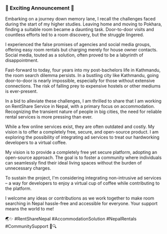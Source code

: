 ### 🌟 Exciting Announcement 🌟

Embarking on a journey down memory lane, I recall the challenges faced during the start of my higher studies. Leaving home and moving to Pokhara, finding a suitable room became a daunting task. Door-to-door visits and countless efforts led to a room discovery, but the struggle lingered.

I experienced the false promises of agencies and social media groups, offering easy room rentals but charging merely for house owner contacts. Social media, touted as a solution, often proved to be a labyrinth of disappointment.

Fast-forward to today, four years into my post-bachelors life in Kathmandu, the room search dilemma persists. In a bustling city like Kathmandu, going door-to-door is nearly impossible, especially for those without extensive connections. The risk of falling prey to expensive hostels or other mediums is ever-present.

In a bid to alleviate these challenges, I am thrilled to share that I am working on RentShare Service in Nepal, with a primary focus on accommodation. Recognizing the transient nature of people in big cities, the need for reliable rental services is more pressing than ever.

While a few online services exist, they are often outdated and costly. My vision is to offer a completely free, secure, and open-source product. I am exploring the possibility of integrating ad services to treat our hardworking developers to a virtual coffee.

My vision is to provide a completely free yet secure platform, adopting an open-source approach. The goal is to foster a community where individuals can seamlessly find their ideal living spaces without the burden of unnecessary charges.

To sustain the project, I'm considering integrating non-intrusive ad services – a way for developers to enjoy a virtual cup of coffee while contributing to the platform.

I welcome any ideas or contributions as we work together to make room searching in Nepal hassle-free and accessible for everyone. Your support means the world to me!

🌏✨ #RentShareNepal #AccommodationSolution #NepalRentals #CommunitySupport 🏡🔍
